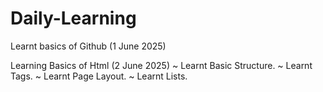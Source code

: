 # Daily-Learning

Learnt basics of Github (1 June 2025)

Learning Basics of Html (2 June 2025)
~ Learnt Basic Structure.
~ Learnt Tags.
~ Learnt Page Layout.
~ Learnt Lists.
